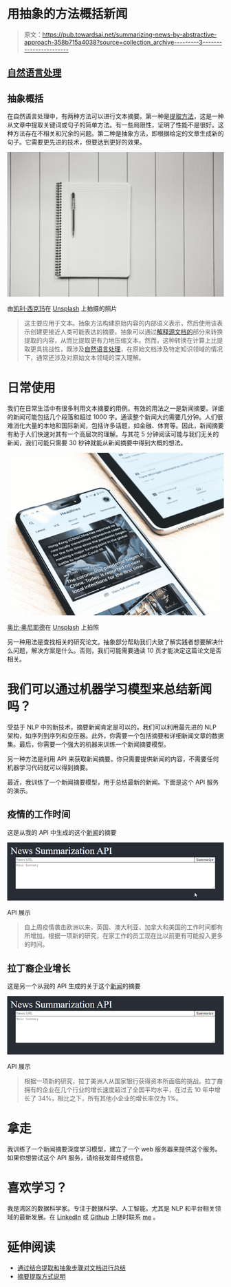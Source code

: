 # 用抽象的方法概括新闻

> 原文：<https://pub.towardsai.net/summarizing-news-by-abstractive-approach-358b715a4038?source=collection_archive---------3----------------------->

## [自然语言处理](https://towardsai.net/p/category/nlp)

## 抽象概括

在自然语言处理中，有两种方法可以进行文本摘要。第一种是[提取方法](https://towardsdatascience.com/text-summarization-extractive-approach-567fe4b85c23)，这是一种从文章中提取关键词或句子的简单方法。有一些局限性，证明了性能不是很好。这种方法存在不相关和冗余的问题。第二种是抽象方法，即根据给定的文章生成新的句子。它需要更先进的技术，但要达到更好的效果。

![](img/87c2744d91fdb4b48b9ce9ab1dc51d0e.png)

由[凯利·西克玛](https://unsplash.com/@kellysikkema?utm_source=medium&utm_medium=referral)在 [Unsplash](https://unsplash.com?utm_source=medium&utm_medium=referral) 上拍摄的照片

> 这主要应用于文本。抽象方法构建原始内容的内部语义表示，然后使用该表示创建更接近人类可能表达的摘要。抽象可以通过[解释源文档的](https://en.wikipedia.org/wiki/Automated_paraphrasing)部分来转换提取的内容，从而比提取更有力地压缩文本。然而，这种转换在计算上比提取更具挑战性，既涉及[自然语言处理](https://en.wikipedia.org/wiki/Natural_language_processing)，在原始文档涉及特定知识领域的情况下，通常还涉及对原始文本领域的深入理解。

# 日常使用

我们在日常生活中有很多利用文本摘要的用例。有效的用法之一是新闻摘要。详细的新闻可能包括几个段落和超过 1000 字。通读整个新闻大约需要几分钟。人们很难消化大量的本地和国际新闻，包括许多话题，如金融、体育等。因此，新闻摘要有助于人们快速对其有一个高层次的理解。与其花 5 分钟阅读可能与我们无关的新闻，我们可能只需要 30 秒钟就能从新闻摘要中得到大概的想法。

![](img/716f4656bfc888d77f03d1d33f7c806a.png)

[奥比·奥尼耶德](https://unsplash.com/@thenewmalcolm?utm_source=medium&utm_medium=referral)在 [Unsplash](https://unsplash.com?utm_source=medium&utm_medium=referral) 上拍照

另一种用法是查找相关的研究论文。抽象部分帮助我们大致了解实践者想要解决什么问题，解决方案是什么。否则，我们可能需要通读 10 页才能决定这篇论文是否相关。

# 我们可以通过机器学习模型来总结新闻吗？

受益于 NLP 中的新技术，摘要新闻肯定是可以的。我们可以利用最先进的 NLP 架构，如序列到序列和变压器。此外，你需要一个包括摘要和详细新闻文章的数据集。最后，你需要一个强大的机器来训练一个新闻摘要模型。

另一种方法是利用 API 来获取新闻摘要。你只需要提供新闻的内容，不需要任何机器学习代码就可以得到摘要。

最近，我训练了一个新闻摘要模型，用于总结最新的新闻。下面是这个 API 服务的演示。

## 疫情的工作时间

这是从我的 API 中生成的这个[新闻](https://www.cnn.com/2021/02/05/business/working-from-home-hours-pandemic-scli-intl-gbr/index.html)的摘要

![](img/676eaa8a27e596abd8e14ee00a90938d.png)

API 展示

> 自上周疫情袭击欧洲以来，英国、澳大利亚、加拿大和美国的工作时间都有所增加。根据一项新的研究，在家工作的员工现在比以前更有可能投入更多的时间。

## 拉丁裔企业增长

这是另一个从我的 API 生成的关于这个[新闻](https://www.nbcnews.com/news/latino/latino-owned-businesses-are-seeing-record-growth-big-banks-are-n1256884)的摘要

![](img/edea4e264c2a10ee61e3f34126de52ed.png)

API 展示

> 根据一项新的研究，拉丁美洲人从国家银行获得资本所面临的挑战。拉丁裔拥有的企业在几个行业的增长速度超过了全国平均水平，在过去 10 年中增长了 34%，相比之下，所有其他小企业的增长率仅为 1%。

# 拿走

我训练了一个新闻摘要深度学习模型，建立了一个 web 服务器来提供这个服务。如果你想尝试这个 API 服务，请给我发邮件或信息。

# 喜欢学习？

我是湾区的数据科学家。专注于数据科学、人工智能，尤其是 NLP 和平台相关领域的最新发展。在 [LinkedIn](https://www.linkedin.com/in/edwardma1026) 或 [Github](https://github.com/makcedward) 上随时联系 [me](https://makcedward.github.io/) 。

# 延伸阅读

*   [通过结合提取和抽象步骤对文档进行总结](https://medium.com/dataseries/summarize-document-by-combing-extractive-and-abstractive-steps-40295310526)
*   [摘要提取方式说明](https://towardsdatascience.com/text-summarization-extractive-approach-567fe4b85c23)